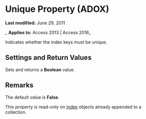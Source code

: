 
# Unique Property (ADOX)

 **Last modified:** June 29, 2011

 _ **Applies to:** Access 2013 | Access 2016_



Indicates whether the index keys must be unique.

## Settings and Return Values

Sets and returns a  **Boolean** value.


## Remarks

The default value is  **False**.

This property is read-only on [Index](fe368ab1-e396-4684-d930-18b0ba58a925.md) objects already appended to a collection.

